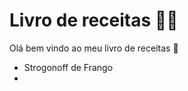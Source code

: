 # Livro de receitas :man_cook:

Olá bem vindo ao meu livro de receitas :book:

- Strogonoff de Frango
- 
